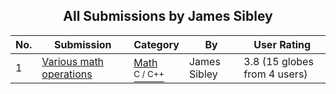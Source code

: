 ﻿<div align="center">

## All Submissions by James Sibley

</div>

No.  | Submission | Category | By   | User Rating
---- | ---------- | -------- | ---- | -----------
1 | [Various math operations<br />](https://github.com/Planet-Source-Code/james-sibley-various-math-operations__3-2885) | [Math<br /><sup>C / C++</sup>](../ByCategory/math__3-12.md) | James Sibley | 3.8 (15 globes from 4 users)
